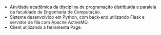 - Atividade acadêmica da disciplina de programação distribuída e paralela da faculdade de Engenharia de Computação.
- Sistema desenvolvido em Python, com back-end utilizando Flask e servidor de fila com Apache ActiveMQ.
- Client utilizando a ferramenta Page.
